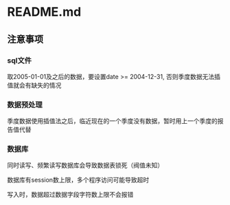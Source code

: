# README.md

## 注意事项

### sql文件

取2005-01-01及之后的数据，要设置date >= 2004-12-31, 否则季度数据无法插值就会有缺失的情况

### 数据预处理

季度数据使用插值法之后，临近现在的一个季度没有数据，暂时用上一个季度的报告值代替

### 数据库

同时读写、频繁读写数据库会导致数据表锁死（阀值未知）

数据库有session数上限，多个程序访问可能导致超时

写入时，数据超过数据字段字符数上限不会报错